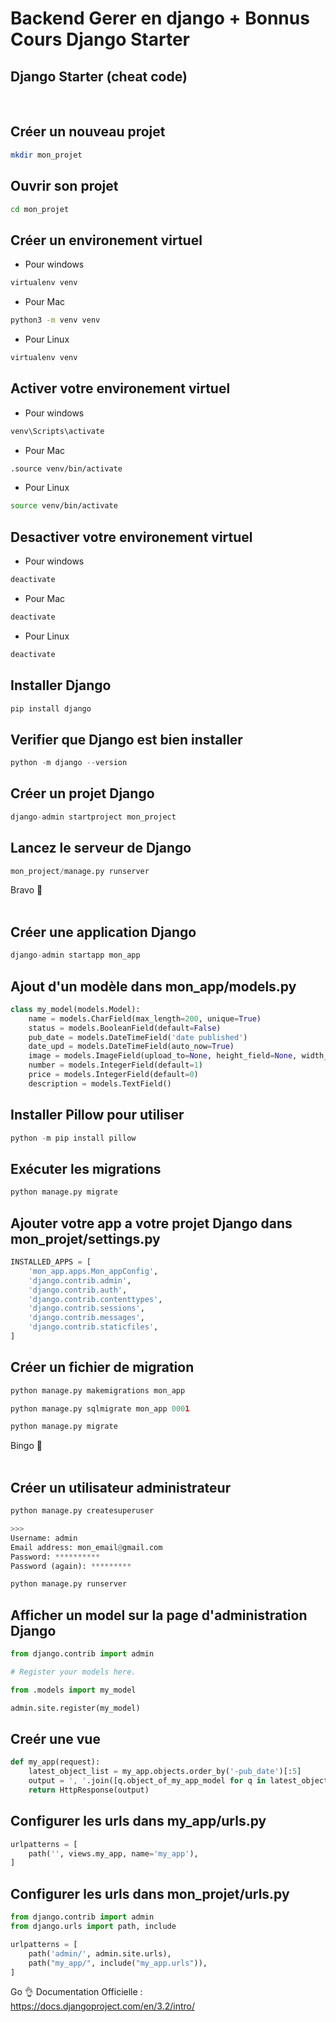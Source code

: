 # Backend Gerer en django + Bonnus Cours Django Starter

## Django Starter (cheat code)

<br>

## Créer un nouveau projet
```bash
mkdir mon_projet
```

## Ouvrir son projet
```zsh
cd mon_projet
```

## Créer un environement virtuel

- Pour windows
```bash
virtualenv venv
```

- Pour Mac
```zsh
python3 -m venv venv
```

- Pour Linux
```bash
virtualenv venv
```
## Activer votre environement virtuel

- Pour windows
```bash
venv\Scripts\activate
```

- Pour Mac
```zsh
.source venv/bin/activate
```

- Pour Linux
```bash
source venv/bin/activate
```
## Desactiver votre environement virtuel

- Pour windows
```bash
deactivate
```

- Pour Mac
```zsh
deactivate
```

- Pour Linux
```bash
deactivate
```

## Installer Django
```python
pip install django
```

## Verifier que Django est bien installer
```python
python -m django --version
```

## Créer un projet Django
```python
django-admin startproject mon_project
```

## Lancez le serveur de Django
```python
mon_project/manage.py runserver
```

Bravo 🎉 <br><br>

## Créer une application Django
```python
django-admin startapp mon_app
```

## Ajout d'un modèle dans mon_app/models.py
```python
class my_model(models.Model):
    name = models.CharField(max_length=200, unique=True)
    status = models.BooleanField(default=False)
    pub_date = models.DateTimeField('date published')
    date_upd = models.DateTimeField(auto_now=True)
    image = models.ImageField(upload_to=None, height_field=None, width_field=None, max_length=100)
    number = models.IntegerField(default=1)
    price = models.IntegerField(default=0)
    description = models.TextField()
```

## Installer Pillow pour utiliser <ImageField>
```python
python -m pip install pillow
```


## Exécuter les migrations
```python
python manage.py migrate
```

## Ajouter votre app a votre projet Django dans mon_projet/settings.py
```python
INSTALLED_APPS = [
    'mon_app.apps.Mon_appConfig',
    'django.contrib.admin',
    'django.contrib.auth',
    'django.contrib.contenttypes',
    'django.contrib.sessions',
    'django.contrib.messages',
    'django.contrib.staticfiles',
]
```

## Créer un fichier de migration
```python
python manage.py makemigrations mon_app

python manage.py sqlmigrate mon_app 0001

python manage.py migrate
```

Bingo 🎉 <br><br>

## Créer un utilisateur administrateur
```python
python manage.py createsuperuser

>>>
Username: admin
Email address: mon_email@gmail.com
Password: **********
Password (again): *********

python manage.py runserver
```
## Afficher un model sur la page d'administration Django
```python
from django.contrib import admin

# Register your models here.

from .models import my_model

admin.site.register(my_model)
```

## Creér une vue
```python
def my_app(request):
    latest_object_list = my_app.objects.order_by('-pub_date')[:5]
    output = ', '.join([q.object_of_my_app_model for q in latest_object_list])
    return HttpResponse(output)
```

## Configurer les urls dans my_app/urls.py
```python
urlpatterns = [
    path('', views.my_app, name='my_app'),
]
```

## Configurer les urls dans mon_projet/urls.py
```python
from django.contrib import admin
from django.urls import path, include

urlpatterns = [
    path('admin/', admin.site.urls),
    path("my_app/", include("my_app.urls")),
]

```

Go 👌
Documentation Officielle : https://docs.djangoproject.com/en/3.2/intro/